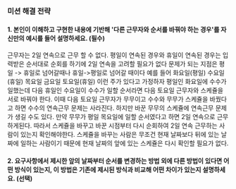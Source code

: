 ### 미션 해결 전략

#### 1. 본인이 이해하고 구현한 내용에 기반해 '다른 근무자와 순서를 바꿔야 하는 경우'를 자신만의 예시를 들어 설명하세요. (필수)

근무자는 2일 연속으로 근무 할 수 없다. 평일이 연속된 경우와 휴일이 연속된 경우는 입력받은 순서대로 순회를 하기에 2일 연속을 고려할 필요가 없다
문제가 되는 지점은 평일 -> 휴일로 넘어갈때나 휴일->평일로 넘어갈 때이다
예를 들어 화요일(평일) 수요일(휴일) 목요일 금요일 토요일(휴일) 이런 주가 있다고 가정하자
평일인 화요일에 수수가 일했는데 다음 휴일인 수요일이 수수가 일할 순서라면 다음 토요일 근무자와 스케쥴을 서로 바꿔야 한다.
이때 다음 토요일 근무자가 무무이고 수수와 무무가 스케쥴을 바꿨다고 하면 수수의 연속근무 문제는 사라진다.
하지만 바꾼 무무의 스케쥴에 연속근무 문제가 생길 수도 있다. 만약 무무가 평일 목요일에 일할 순서였다고 하면 2일 연속으로 근무하게된다.
따라서 스케쥴을 바꾸고 바꾼 시점부터 다시 순회하여 2일 연속 근무하는 사람이 있는지 확인해야한다.
스케쥴을 바꾸는 사람은 무조건 현재 날짜보다 뒤에 있는 날짜에 일하는 사람이기 때문에 현재 날짜의 앞에 있는 스케쥴은 다시 확인할 필요가 없다.

#### 2. 요구사항에서 제시한 앞의 날짜부터 순서를 변경하는 방법 외에 다른 방법이 있다면 어떤 방식이 있는지, 이 방법은 기존에 제시된 방식과 비교해 어떤 차이가 있는지 설명하세요. (선택)
